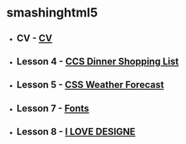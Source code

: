 # smashinghtml5

- ## **CV** - [CV](https://VictoriaNeborak.github.io/smashinghtml5/cv/)
- ## **Lesson 4** - [CCS Dinner Shopping List](https://VictoriaNeborak.github.io/smashinghtml5/4)
- ## **Lesson 5** - [CSS Weather Forecast](https://VictoriaNeborak.github.io/smashinghtml5/5)
- ## **Lesson 7** - [Fonts](https://VictoriaNeborak.github.io/smashinghtml5/7)
- ## **Lesson 8** - [I LOVE DESIGNE](https://VictoriaNeborak.github.io/smashinghtml5/8)
